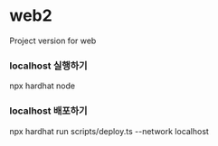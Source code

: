 # web2
Project version for web

### localhost 실행하기
npx hardhat node

### localhost 배포하기
npx hardhat run scripts/deploy.ts --network localhost